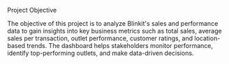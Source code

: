 Project Objective

The objective of this project is to analyze Blinkit's sales and performance data to gain insights into key business metrics such as total sales, average sales per transaction, outlet performance, customer ratings, and location-based trends. The dashboard helps stakeholders monitor performance, identify top-performing outlets, and make data-driven decisions.
